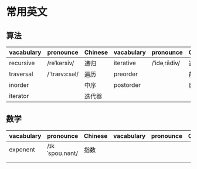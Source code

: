 # 常用英文

## 算法

| vacabulary | pronounce    | Chinese | vacabulary | pronounce    | Chinese |
| ---------- | ------------ | ------- | ---------- | ------------ | ------- |
| recursive  | /rəˈkərsiv/  | 递归    | iterative  | /ˈidəˌrādiv/ | 迭代    |
| traversal  | /'trævɜ:səl/ | 遍历    | preorder   |              | 前序    |
| inorder    |              | 中序    | postorder  |              | 后序    |
| iterator   |              | 迭代器  |            |              |         |

## 数学

| vacabulary | pronounce      | Chinese | vacabulary | pronounce | Chinese |
| ---------- | -------------- | ------- | ---------- | --------- | ------- |
| exponent   | /ɪkˈspoʊ.nənt/ | 指数    |            |           |         |
|            |                |         |            |           |         |
|            |                |         |            |           |         |

